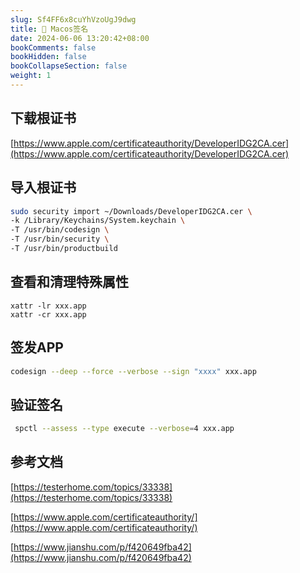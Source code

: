 ```yaml
---
slug: Sf4FF6x8cuYhVzoUgJ9dwg
title: 📝 Macos签名
date: 2024-06-06 13:20:42+08:00
bookComments: false
bookHidden: false
bookCollapseSection: false
weight: 1
---
```


## 下载根证书
[https://www.apple.com/certificateauthority/DeveloperIDG2CA.cer](https://www.apple.com/certificateauthority/DeveloperIDG2CA.cer)

## 导入根证书

```bash
sudo security import ~/Downloads/DeveloperIDG2CA.cer \
-k /Library/Keychains/System.keychain \
-T /usr/bin/codesign \
-T /usr/bin/security \
-T /usr/bin/productbuild

```

## 查看和清理特殊属性

```
xattr -lr xxx.app
xattr -cr xxx.app

```

## 签发APP

```bash
codesign --deep --force --verbose --sign "xxxx" xxx.app
```

## 验证签名

```bash
 spctl --assess --type execute --verbose=4 xxx.app
```

## 参考文档

[https://testerhome.com/topics/33338](https://testerhome.com/topics/33338)

[https://www.apple.com/certificateauthority/](https://www.apple.com/certificateauthority/)

[https://www.jianshu.com/p/f420649fba42](https://www.jianshu.com/p/f420649fba42)